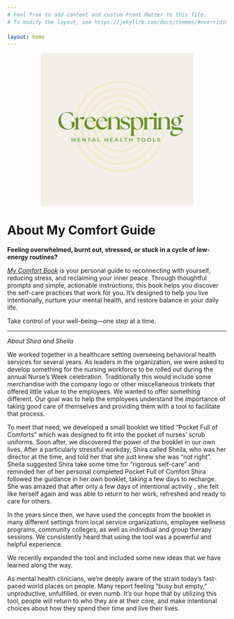 ```yaml
---
# Feel free to add content and custom Front Matter to this file.
# To modify the layout, see https://jekyllrb.com/docs/themes/#overriding-theme-defaults

layout: home
---
```


<div style="display: flex;">
    <img src="/assets/greenspring-logo.png" alt="logo" style="max-width:350px; margin: 0 auto;"/>
</div>

# About My Comfort Guide

**Feeling overwhelmed, burnt out, stressed, or stuck in a cycle of low-energy routines?**

[*My Comfort Book*](https://greenspringmh.myshopify.com/products/book-example) is your personal guide to reconnecting with yourself, reducing stress, and reclaiming your inner peace. Through thoughtful prompts and simple, actionable instructions, this book helps you discover the self-care practices that work for you. It’s designed to help you live intentionally, nurture your mental health, and restore balance in your daily life.

Take control of your well-being—one step at a time.

---

*About Shira and Sheila*

We worked together in a healthcare setting overseeing behavioral health services for several years. As leaders in the organization, we were asked to develop something for the nursing workforce to be rolled out during the annual Nurse’s Week celebration. Traditionally this would include some merchandise with the company logo or other miscellaneous trinkets that offered little value to the employees. We wanted to offer something different. Our goal was to help the employees understand the importance of taking good care of themselves and providing them with a tool to facilitate that process.

To meet that need, we developed a small booklet we titled “Pocket Full of Comforts” which was designed to fit into the pocket of nurses’ scrub uniforms. Soon after, we discovered the power of the booklet in our own lives. After a particularly stressful workday, Shira called Sheila, who was her director at the time, and told her that she just knew she was “not right”. Sheila suggested Shira take some time for “rigorous self-care” and reminded her of her personal completed Pocket Full of Comfort Shira followed the guidance in her own booklet, taking a few days to recharge. She was amazed that after only a few days of intentional activity , she felt like herself again and was able to return to her work, refreshed and ready to care for others.

In the years since then, we have used the concepts from the booklet in many different settings from local service organizations, employee wellness programs, community colleges, as well as individual and group therapy sessions. We consistently heard that using the tool was a powerful and helpful experience.

We recently expanded the tool and included some new ideas that we have learned along the way.

As mental health clinicians, we’re deeply aware of the strain today’s fast-paced world places on people. Many report feeling “busy but empty,” unproductive, unfulfilled, or even numb.
It’s our hope that by utilizing this tool, people will return to who they are at their core, and make intentional choices  about how they spend their time and live their lives.
